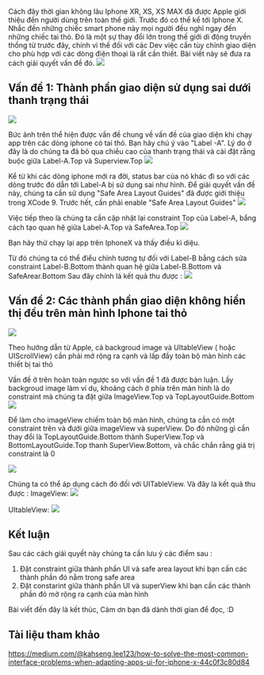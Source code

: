 Cách đây thời gian không lâu Iphone XR, XS, XS MAX đã được Apple giới thiệu đến người dùng trên toàn thế giới. Trước đó có thể kể tới 
Iphone X. Nhắc đến những chiếc smart phone này mọi người đều nghĩ ngay đến những chiếc tai thỏ. 
Đó là một sự thay đổi lớn trong thế giới di động truyền thống từ trước đây, chính vì thế đối với các Dev việc cần tùy chỉnh giao diện cho 
phù hợp với các dòng điện thoại là rất cần thiết. Bài viết này sẽ đưa ra cách giải quyết vấn đề đó.
![](https://images.viblo.asia/2e71c9f3-f788-4185-b966-b8bba32e5e9b.png)

## Vấn đề 1: Thành phần giao diện sử dụng sai dưới thanh trạng thái
![](https://images.viblo.asia/90a653f5-3329-4aea-91dd-dd316c67339b.png)

Bức ảnh trên thể hiện được vấn đề chung về vấn đề của giao diện khi chạy app trên các dòng iphone có tai thỏ.
Bạn hãy chú ý vào "Label -A". Lý do ở đây là do chúng ta đã bỏ qua chiều cao của thanh trạng thái và cài đặt rằng buộc giữa Label-A.Top và Superview.Top
![](https://images.viblo.asia/2b03a4b7-8703-48c3-9760-72fd5f382838.png)

Kể từ khi các dòng iphone mới ra đời, status bar của nó khác đi so với các dòng trước đó dẫn tới Label-A bị sử dụng sai như hình.
Để giải quyết vấn đề này, chúng ta cần sử dụng "Safe Area Layout Guides" đã được giới thiệu trong XCode 9.
Trước hết, cần phải enable "Safe Area Layout Guides"
![](https://images.viblo.asia/51348703-4236-4aa2-a9f2-b65de4d45c66.png)

Việc tiếp theo là chúng ta cần cập nhật lại constraint Top của Label-A, bắng cách tạo quan hệ giữa Label-A.Top và SafeArea.Top
![](https://images.viblo.asia/0be014d0-3b24-4284-acd2-ae202245e906.png)

Bạn hãy thử chạy lại app trên IphoneX và thấy điều kì diệu. 

Từ đó chúng ta có thể điểu chỉnh tương tự đối với Label-B bằng cách sửa constraint Label-B.Bottom thành quan hệ giữa Label-B.Bottom và SafeArear.Bottom
Sau đây chính là kết quả thu được :
![](https://images.viblo.asia/a4106fa2-82c8-48c1-ac20-70e5dfb26c2f.png)

## Vấn đề 2:  Các thành phần giao diện không hiển thị đều trên màn hình Iphone tai thỏ
![](https://images.viblo.asia/59c7aa37-2694-4ddd-b3c4-072ed07f349a.png)

Theo hướng dẫn từ Apple, cả backgroud image và UItableView ( hoặc UIScrollView) cần phải mở rộng ra cạnh và lấp đầy toàn bộ màn hình các thiết bị tai thỏ

Vấn đề ở trên hoàn toàn ngược so với vấn đề 1 đã được bàn luận. Lấy backgroud image làm ví dụ, khoảng cách ở phía trên màn hình là do constraint mà chúng ta đặt 
giữa ImageView.Top và TopLayoutGuide.Bottom
![](https://images.viblo.asia/173e25e6-74d7-422e-9d8f-1b5614976558.png)

Để làm cho imageView chiếm toàn bộ màn hình, chúng ta cần có một constraint trên và đưới giữa imageView và superView. Do đó những gì cần thay đổi là TopLayoutGuide.Bottom thành SuperView.Top
và BottomLayoutGuide.Top thanh SuperView.Bottom, và chắc chắn rằng giá trị constraint là 0

![](https://images.viblo.asia/50793a8f-9e82-4bdc-aa69-e566f9f7812b.png)

Chúng ta có thể áp dụng cách đó đối với UITableView. Và đây là kết quả thu được :
ImageView:
![](https://images.viblo.asia/6168297b-9284-4390-9180-dcdd2e5b913a.png)

UItableView:
![](https://images.viblo.asia/88e2f623-5512-43a8-87b3-3a5f819a1e71.png)

## Kết luận
Sau các cách giải quyết này chúng ta cần lưu ý các điểm sau :
1. Đặt constraint giữa thành phần UI và safe area layout khi bạn cần các thành phần đó nằm trong safe area
2. Đặt constarint giữa thành phần UI và superView khi bạn cần các thành phần đó mở rộng ra cạnh của màn hình

Bài viết đến đây là kết thúc, Cảm ơn bạn đã dành thời gian để đọc, :D 

## Tài liệu tham khảo 
https://medium.com/@kahseng.lee123/how-to-solve-the-most-common-interface-problems-when-adapting-apps-ui-for-iphone-x-44c0f3c80d84